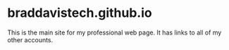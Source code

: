 # braddavistech.github.io
This is the main site for my professional web page. It has links to all of my other accounts. 
